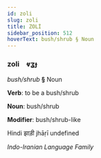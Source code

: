 ```yaml
---
id: zoli
slug: zoli
title: ZOLİ
sidebar_position: 512
hoverText: bush/shrub § Noun
---
```


### zoli&emsp;<span kind="abugida">ⱴʓɟ</span>

*bush/shrub* **§** Noun

**Verb**: to be a bush/shrub

**Noun**: bush/shrub

**Modifier**: bush/shrub-like

Hindi झाड़ी jhāṛī undefined

*Indo-Iranian Language Family*